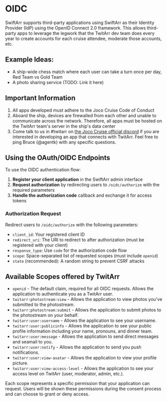 # OIDC
SwiftArr supports third-party applications using SwiftArr as their Identity Provider (IdP) using the OpenID Connect 2.0 framework. This allows third-party apps to leverage the legwork that the TwitArr dev team does every year to create accounts for each cruise attendee, moderate those accounts, etc.

## Example Ideas:
* A ship-wide chess match where each user can take a turn once per day, Red Team vs Gold Team
* A photo sharing service (TODO: Link it here)

## Important Information
1. All apps developed must adhere to the Joco Cruise Code of Conduct
2. Aboard the ship, devices are firewalled from each other and unable to communicate across the network. Therefore, all apps must be hosted on the TwitArr team's server in the ship's data center
3. Come talk to us in #twitarr on [the Joco Cruise official discord](https://discord.com/invite/dVT3E3raAc) if you are interested in developing an app that connects with TwitArr. Feel free to ping Bruce (@agentk) with any specific questions.

## Using the OAuth/OIDC Endpoints
To use the OIDC authentication flow:

1. **Register your client application** in the SwiftArr admin interface
2. **Request authorization** by redirecting users to `/oidc/authorize` with the required parameters
3. **Handle the authorization code** callback and exchange it for access tokens

### Authorization Request
Redirect users to `/oidc/authorize` with the following parameters:
- `client_id`: Your registered client ID
- `redirect_uri`: The URI to redirect to after authorization (must be registered with your client)
- `response_type`: Use `code` for the authorization code flow
- `scope`: Space-separated list of requested scopes (must include `openid`)
- `state` (recommended): A random string to prevent CSRF attacks


## Available Scopes offered by TwitArr
- `openid` - The default claim, required for all OIDC requests. Allows the application to authenticate you as a TwitArr user.
- `twitarr:photostream:view` - Allows the application to view photos you've submitted to the photostream.
- `twitarr:photostream:submit` - Allows the application to submit photos to the photostream on your behalf.
- `twitarr:user:username` - Allows the application to see your username.
- `twitarr:user:publicinfo` - Allows the application to see your public profile information including your name, pronouns, and dinner team.
- `twitarr:user:message` - Allows the application to send direct messages and seamail to you.
- `twitarr:user:notify` - Allows the application to send you push notifications.
- `twitarr:user:view-avatar` - Allows the application to view your profile picture.
- `twitarr:user:view-access-level` - Allows the application to see your access level on TwitArr (user, moderator, admin, etc.).

Each scope represents a specific permission that your application can request. Users will be shown these permissions during the consent process and can choose to grant or deny access.
